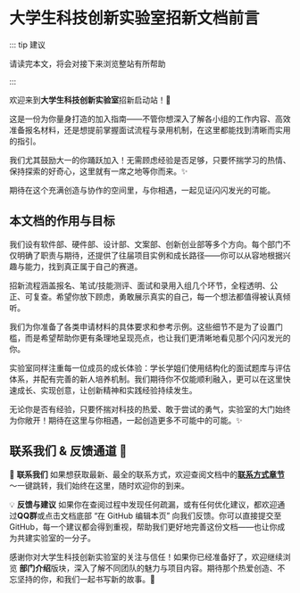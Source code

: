 # 大学生科技创新实验室招新文档前言

::: tip 建议

请读完本文，将会对接下来浏览整站有所帮助

:::



欢迎来到**大学生科技创新实验室**招新启动站！🎉

这是一份为你量身打造的加入指南——不管你想深入了解各小组的工作内容、高效准备报名材料，还是想提前掌握面试流程与录用机制，在这里都能找到清晰而实用的指引。

我们尤其鼓励大一的你踊跃加入！无需顾虑经验是否足够，只要怀揣学习的热情、保持探索的好奇心，这里就有一席之地等你而来。✨

期待在这个充满创造与协作的空间里，与你相遇，一起见证闪闪发光的可能。

## 本文档的作用与目标

我们设有软件部、硬件部、设计部、文案部、创新创业部等多个方向。每个部门不仅明确了职责与期待，还提供了往届项目实例和成长路径——你可以从容地根据兴趣与能力，找到真正属于自己的赛道。

招新流程涵盖报名、笔试/技能测评、面试和录用入组几个环节，全程透明、公正、可复查。希望你放下顾虑，勇敢展示真实的自己，每一个想法都值得被认真倾听。

我们为你准备了各类申请材料的具体要求和参考示例。这些细节不是为了设置门槛，而是希望帮助你更有条理地呈现亮点，也让我们更清晰地看见那个闪闪发光的你。

实验室同样注重每一位成员的成长体验：学长学姐们使用结构化的面试题库与评估体系，并配有完善的新人培养机制。我们期待你不仅能顺利融入，更可以在这里快速成长、实现创意，让创新精神和实践经验持续发生。

无论你是否有经验，只要怀揣对科技的热爱、敢于尝试的勇气，实验室的大门始终为你敞开！期待在这里与你相遇，一起创造更多不可能中的可能。✨

## 联系我们 & 反馈通道 📩

📌 **联系我们**
如果想获取最新、最全的联系方式，欢迎查阅文档中的[**联系方式章节**](https://doc.laboratory.2119.online/contact)～一键跳转，我们始终在这里，随时欢迎你的到来。

💡 **反馈与建议**
如果你在查阅过程中发现任何疏漏，或有任何优化建议，都欢迎通过**QQ群**或点击文档底部 “在 GitHub 编辑本页” 向我们反馈。你可以直接提交至 GitHub，每一个建议都会得到重视，帮助我们更好地完善这份文档——也让你成为共建实验室的一分子。

感谢你对大学生科技创新实验室的关注与信任！如果你已经准备好了，欢迎继续浏览 **部门介绍**版块，深入了解不同团队的魅力与项目内容。期待那个热爱创造、不忘坚持的你，和我们一起书写新的故事。🚀
